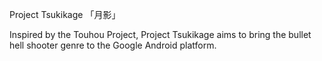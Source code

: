 Project Tsukikage 「月影」

Inspired by the Touhou Project, Project Tsukikage aims to bring the bullet hell shooter genre to the Google Android platform.